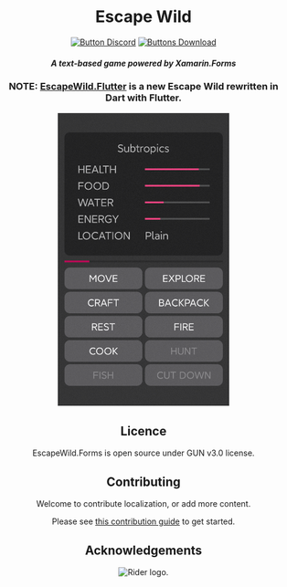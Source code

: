 <div align="center">

# Escape Wild

[![Button Discord]][Discord]
[![Buttons Download]][Download]

#### *A text-based game powered by Xamarin.Forms*

### NOTE: [EscapeWild.Flutter](https://github.com/liplum/EscapeWild.Flutter) is a new Escape Wild rewritten in Dart with Flutter.

<img src="GFX/showcase-v1.4.1.png" alt="Showcase" width=300/>

## Licence

EscapeWild.Forms is open source under GUN v3.0 license.

## Contributing

Welcome to contribute localization, or add more content.

Please see [this contribution guide](CONTRIBUTING.md) to get started.

## Acknowledgements

<img src="https://resources.jetbrains.com/storage/products/company/brand/logos/Rider_icon.svg" alt="Rider logo.">

</div>

<!----------------------------------------------------------------------------->

[Discord]: https://discord.gg/PDwyxM3waw
[Download]: https://github.com/liplum/EscapeWild.Forms/releases/latest


<!---------------------------------[ Buttons ]--------------------------------->

[Button Discord]: https://img.shields.io/discord/937228972041842718?color=454fc1&label=Discord&logo=Discord&style=for-the-badge&logoColor=white&labelColor=5865F2
[Buttons Download]: https://img.shields.io/github/downloads/liplum/EscapeWild.Forms/total?color=023a46&label=Download&logo=docusign&logoColor=white&style=for-the-badge&labelColor=034e5e
